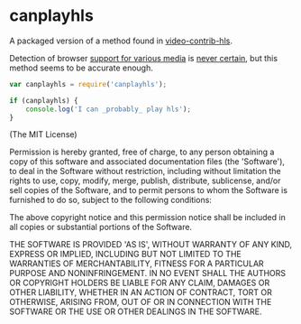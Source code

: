 canplayhls
==========

A packaged version of a method found in [video-contrib-hls][10].

Detection of browser [support for various media][11] is [never certain][12], but this method seems to be accurate enough.


```javascript
var canplayhls = require('canplayhls');

if (canplayhls) {
    console.log('I can _probably_ play hls');
}
```


[10]: https://github.com/videojs/videojs-contrib-hls/blob/56cb87482d0f7fe473ca5085e37f5dd61e42cce1/src/videojs-contrib-hls.js
[11]: https://www.reddit.com/r/shittyprogramming/comments/3e9dts/the_worst_return_values_for_a_checkmethod_that/
[12]: https://developer.mozilla.org/en-US/docs/Web/API/HTMLMediaElement/canPlayType



(The MIT License)

Permission is hereby granted, free of charge, to any person obtaining a copy of this software and associated documentation files (the 'Software'), to deal in the Software without restriction, including without limitation the rights to use, copy, modify, merge, publish, distribute, sublicense, and/or sell copies of the Software, and to permit persons to whom the Software is furnished to do so, subject to the following conditions:

The above copyright notice and this permission notice shall be included in all copies or substantial portions of the Software.

THE SOFTWARE IS PROVIDED 'AS IS', WITHOUT WARRANTY OF ANY KIND, EXPRESS OR IMPLIED, INCLUDING BUT NOT LIMITED TO THE WARRANTIES OF MERCHANTABILITY, FITNESS FOR A PARTICULAR PURPOSE AND NONINFRINGEMENT. IN NO EVENT SHALL THE AUTHORS OR COPYRIGHT HOLDERS BE LIABLE FOR ANY CLAIM, DAMAGES OR OTHER LIABILITY, WHETHER IN AN ACTION OF CONTRACT, TORT OR OTHERWISE, ARISING FROM, OUT OF OR IN CONNECTION WITH THE SOFTWARE OR THE USE OR OTHER DEALINGS IN THE SOFTWARE.
